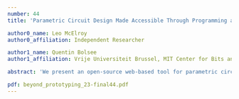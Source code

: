 ```yaml
---
number: 44
title: 'Parametric Circuit Design Made Accessible Through Programming and Bidirectional Interfaces'

author0_name: Leo McElroy
author0_affiliation: Independent Researcher

author1_name: Quentin Bolsee
author1_affiliation: Vrije Universiteit Brussel, MIT Center for Bits and Atoms

abstract: 'We present an open-source web-based tool for parametric circuit board design. We developed a JavaScript-based system for describing circuits and a graphical editor which assists users in writing JavaScript programs through direct manipulation while providing full access to the textual representation of the board design. We aim to enable a future where users can programmatically generate and share boards as easily as programmers share code. We will share how programmatic representations and bidirectional interfaces have enabled us to create a tool used by both thousands of beginner circuit designers and researchers of novel electronics fabrication processes.'

pdf: beyond_prototyping_23-final44.pdf
---
```

